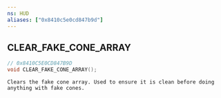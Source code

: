 ```yaml
---
ns: HUD
aliases: ["0x8410c5e0cd847b9d"]
---
```

## CLEAR_FAKE_CONE_ARRAY

```c
// 0x8410C5E0CD847B9D
void CLEAR_FAKE_CONE_ARRAY();
```

```
Clears the fake cone array. Used to ensure it is clean before doing anything with fake cones.
```
